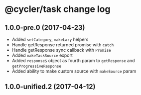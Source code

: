# @cycler/task change log

## 1.0.0-pre.0 (2017-04-23)

- Added `setCategory`, `makeLazy` helpers
- Handle getResponse returned promise with `catch`
- Handle getResponse sync callback with `Promise`
- Added `makeTaskSource` export
- Added `response$` object as fourth param to `getResponse` and `getProgressiveResponse`
- Added ability to make custom source with `makeSource` param

## 1.0.0-unified.2 (2017-04-12)
